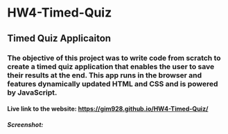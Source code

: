 # HW4-Timed-Quiz

## Timed Quiz Applicaiton

### The objective of this project was to write code from scratch to create a timed quiz application that enables the user to save their results at the end. This app runs in the browser and features dynamically updated HTML and CSS and is powered by JavaScript.

#### Live link to the website: https://gim928.github.io/HW4-Timed-Quiz/

##### Screenshot:
